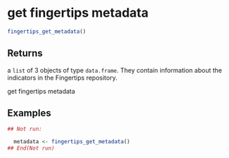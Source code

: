 # get fingertips metadata

```r
fingertips_get_metadata()
```

## Returns

a `list` of 3 objects of type `data.frame`. They contain information about the indicators in the Fingertips repository.

get fingertips metadata

## Examples

```r
## Not run:

  metadata <- fingertips_get_metadata()
## End(Not run)
```
